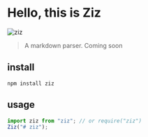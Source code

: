 # Hello, this is Ziz
![ziz](https://travis-ci.org/joe223/Ziz.svg?branch=master)
> A markdown parser. Coming soon

## install

```
npm install ziz
```

## usage
``` javascript
import ziz from "ziz"; // or require("ziz")
Ziz("# ziz");
```
